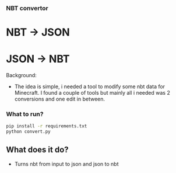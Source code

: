 ### NBT convertor
#
#
# NBT -> JSON
# JSON -> NBT

Background:
- The idea is simple, i needed a tool to modify some nbt data for Minecraft. I found a couple of tools but mainly all i needed was 2 conversions and one edit in between.
### What to run?
```sh
pip install -r requirements.txt
python convert.py
```

## What does it do?
- Turns nbt from input to json and json to nbt
